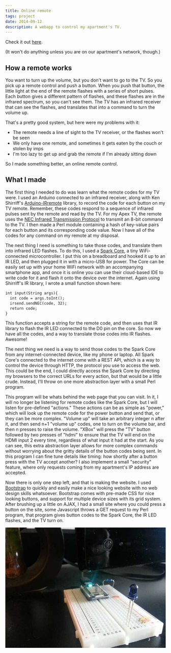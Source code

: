 ```yaml
---
title: Online remote
tags: project
date: 2014-09-12
description: A webapp to control my apartment's TV. 
---
```


Check it out [here](http://tv.jglukasik.com).

(It won't do anything unless you are on our apartment's network, though.)

## How a remote works
You want to turn up the volume, but you don't want to go to the TV. So you pick
up a remote control and push a button. When you push that button, the little
light at the end of the remote flashes with a series of short pulses. Each
button gives a different pattern of flashes, and these flashes are in the
infrared spectrum, so you can't see them. The TV has an infrared receiver that
can see the flashes, and translates that into a command to turn the volume up.


That's a pretty good system, but here were my problems with it:

* The remote needs a line of sight to the TV receiver, or the flashes won't be
  seen
* We only have one remote, and sometimes it gets eaten by the couch or stolen by
  imps
* I'm too lazy to get up and grab the remote if I'm already sitting down  

So I made something better, an online remote control.

## What I made
The first thing I needed to do was learn what the remote codes for my TV were. I
used an Arduino connected to an infrared receiver, along with Ken Shirriff's
[Arduino-IRremote](https://github.com/shirriff/Arduino-IRremote) library, to
record the code for each button on my TV remote. Remember, these codes respond to
a sequence of infrared pulses sent by the remote and read by the TV. For my Apex
TV, the remote uses the [NEC Infrared Transmission
Protocol](http://techdocs.altium.com/display/FPGA/NEC+Infrared+Transmission+Protocol) 
to transmit an 8-bit command to the TV. I then made a Perl module containing a 
hash of key-value pairs for each button and its corresponding code value. Now I
have all of the codes for any command on my remote at my disposal.

The next thing I need is something to take those codes, and translate them into
infrared LED flashes. To do this, I used a [Spark Core](http://spark.io), a tiny
WiFi-connected microcontroller. I put this on a breadboard and hooked it up to
an IR LED, and then plugged it in with a micro-USB for power. The Core can be
easily set up with your home WiFi network with an accompanying smartphone app,
and once it is online you can use their cloud-based IDE to write code for it and
flash it onto the device over the internet. Again using Shirriff's IR library, I
wrote a small function shown here:

    int input(String args){
      int code = args.toInt();
      irsend.sendNEC(code, 32);
      return code;
    }

This function accepts a string for the remote code, and then uses that IR
library to flash the IR LED connected to the D0 pin on the core. So now we have
all the codes, and a way to translate those codes into IR flashes. Awesome!

The next thing we need is a way to send those codes to the Spark Core from any
internet-connected device, like my phone or laptop. All Spark Core's connected
to the internet come with a REST API, which is a way to control the device
through HTTP, the protocol you use to access the web. This could be the end, I
could directly access the Spark Core by directing my browsers to the correct
URLs for every action, but that would be a little crude. Instead, I'll throw on
one more abstraction layer with a small Perl program.

This program will be whats behind the web page that you can visit. In it, I will
no longer be listening for remote codes like the Spark Core, but I will listen
for pre-defined "actions." These actions can be as simple as "power," which will
look up the remote code for the power button and send that, or they can be more
complex. "Volume up" will take an arbitrary integer n after it, and then send 
n+1 "volume up" codes, one to turn on the volume bar, and then n presses to
raise the volume. "XBox" will press the "TV" button followed by two presses of
"hdmi" to ensure that the TV will end on the HDMI input 2 every time, regardless
of what input it had at the start. As you can see, this extra abstraction layer
allows for more complex commands without worrying about the gritty details of
the button codes being sent. In this program I can fine tune details like
timing: how shortly after a button press with the TV accept another? I also
implement a small "security" feature, where only requests coming from my
apartment's IP address are accepted. 

Now there is only one step left, and that is making the website. I used
[Bootstrap](http://getbootstrap.com) to quickly and easily make a nice looking
website with no web design skills whatsoever. Bootstrap comes with pre-made CSS
for nice looking buttons, and support for multiple device sizes with its grid
system. After brushing up a little on AJAX, I had a small site where you could
press a button on the site, some Javascript throws a GET request to my Perl
program, that program gives button codes to the Spark Core, the IR LED
flashes, and the TV turn on.

![Here's a picture of the remote next to my TV](/images/SparkRemote.jpg)
